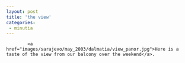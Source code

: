 ```yaml
---
layout: post
title: 'the view'
categories:
 - minutia
---
```



			<a href="images/sarajevo/may_2003/dalmatia/view_panor.jpg">Here is a taste of the view from our balcony over the weekend</a>.
		


			
		